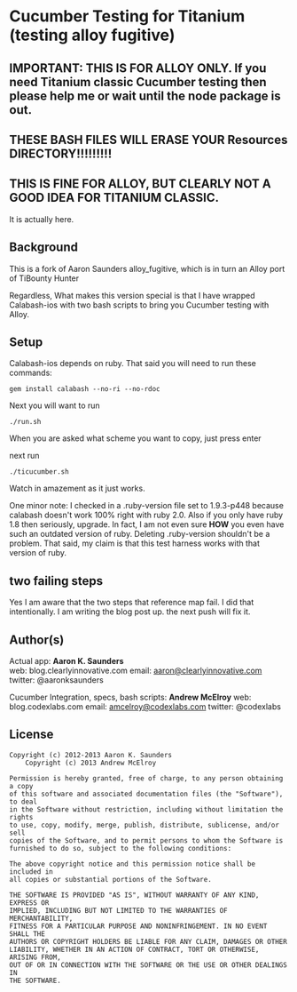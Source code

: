 Cucumber Testing for Titanium (testing alloy fugitive)
======================================================

## IMPORTANT: THIS IS FOR ALLOY ONLY. If you need Titanium classic Cucumber testing then please help me or wait until the node package is out.
## THESE BASH FILES WILL ERASE YOUR Resources DIRECTORY!!!!!!!!!
## THIS IS FINE FOR ALLOY, BUT CLEARLY NOT A GOOD IDEA FOR TITANIUM CLASSIC.

It is actually here. 

## Background


This is a fork of Aaron Saunders alloy_fugitive, which is in turn an Alloy port of TiBounty Hunter

Regardless, What makes this version special is that I have wrapped Calabash-ios with two bash scripts to bring you Cucumber testing with Alloy.


## Setup


Calabash-ios depends on ruby.
That said you will need to run these commands:

`gem install calabash --no-ri --no-rdoc`

Next you will want to run

`./run.sh`

When you are asked what scheme you want to copy, just press enter

next run

`./ticucumber.sh`

Watch in amazement as it just works.

One minor note: I checked in a .ruby-version file set to 1.9.3-p448 because calabash doesn't work 100% right with ruby 2.0.
Also if you only have ruby 1.8 then seriously, upgrade. In fact, I am not even sure **HOW** you even have such an outdated version of ruby.
Deleting .ruby-version shouldn't be a problem. That said, my claim is that this test harness works with that version of ruby.


## two failing steps

Yes I am aware that the two steps that reference map fail. I did that intentionally. I am writing the blog post up. the next push will fix it.

## Author(s)

Actual app:
**Aaron K. Saunders**  
web: blog.clearlyinnovative.com
email: aaron@clearlyinnovative.com 
twitter: @aaronksaunders  

Cucumber Integration, specs, bash scripts:
**Andrew McElroy**
web: blog.codexlabs.com
email: amcelroy@codexlabs.com
twitter: @codexlabs

## License

    Copyright (c) 2012-2013 Aaron K. Saunders
		Copyright (c) 2013 Andrew McElroy

    Permission is hereby granted, free of charge, to any person obtaining a copy
    of this software and associated documentation files (the "Software"), to deal
    in the Software without restriction, including without limitation the rights
    to use, copy, modify, merge, publish, distribute, sublicense, and/or sell
    copies of the Software, and to permit persons to whom the Software is
    furnished to do so, subject to the following conditions:

    The above copyright notice and this permission notice shall be included in
    all copies or substantial portions of the Software.

    THE SOFTWARE IS PROVIDED "AS IS", WITHOUT WARRANTY OF ANY KIND, EXPRESS OR
    IMPLIED, INCLUDING BUT NOT LIMITED TO THE WARRANTIES OF MERCHANTABILITY,
    FITNESS FOR A PARTICULAR PURPOSE AND NONINFRINGEMENT. IN NO EVENT SHALL THE
    AUTHORS OR COPYRIGHT HOLDERS BE LIABLE FOR ANY CLAIM, DAMAGES OR OTHER
    LIABILITY, WHETHER IN AN ACTION OF CONTRACT, TORT OR OTHERWISE, ARISING FROM,
    OUT OF OR IN CONNECTION WITH THE SOFTWARE OR THE USE OR OTHER DEALINGS IN
    THE SOFTWARE.
